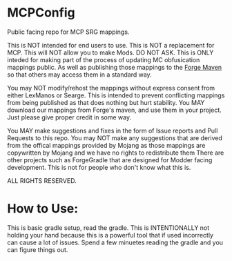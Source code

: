# MCPConfig
Public facing repo for MCP SRG mappings.

This is NOT intended for end users to use. 
This is NOT a replacement for MCP.
This will NOT allow you to make Mods. DO NOT ASK.
This is ONLY inteded for making part of the process of updating MC obfusication mappings public. As well as publishing those mappings to the [Forge Maven](http://files.minecraftforge.net/maven/de/oceanlabs/mcp/mcp_config/) so that others may access them in a standard way.

You may NOT modify/rehost the mappings without express consent from either LexManos or Searge.
This is intended to prevent conflicting mappings from being published as that does nothing but hurt stability.
You MAY download our mappings from Forge's maven, and use them in your project. Just please give proper credit in some way.

You MAY make suggestions and fixes in the form of Issue reports and Pull Requests to this repo.
You may NOT make any suggestions that are derived from the offical mappings provided by Mojang as those mappings are copywritten by Mojang and we have no rights to redistribute them
There are other projects such as ForgeGradle that are designed for Modder facing development.
This is not for people who don't know what this is.

ALL RIGHTS RESERVED.

# How to Use:

This is basic gradle setup, read the gradle. This is INTENTIONALLY not holding your hand because this is a powerful tool that if used incorrectly can cause a lot of issues. Spend a few minuetes reading the gradle and you can figure things out.
